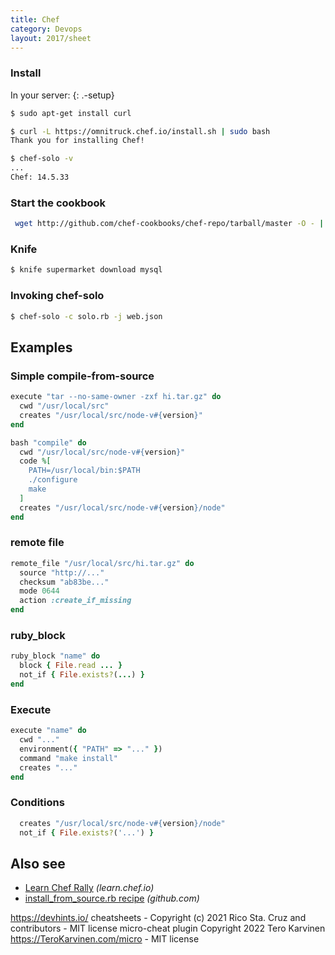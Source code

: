```yaml
---
title: Chef
category: Devops
layout: 2017/sheet
---
```


### Install

In your server:
{: .-setup}

```bash
$ sudo apt-get install curl
```

```bash
$ curl -L https://omnitruck.chef.io/install.sh | sudo bash
Thank you for installing Chef!
```

```bash
$ chef-solo -v
...
Chef: 14.5.33
```

### Start the cookbook

```bash
 wget http://github.com/chef-cookbooks/chef-repo/tarball/master -O - | tar xzf - --strip-components=1
```

### Knife

```bash
$ knife supermarket download mysql
```

### Invoking chef-solo

```bash
$ chef-solo -c solo.rb -j web.json
```

## Examples

### Simple compile-from-source

```ruby
execute "tar --no-same-owner -zxf hi.tar.gz" do
  cwd "/usr/local/src"
  creates "/usr/local/src/node-v#{version}"
end
```

```ruby
bash "compile" do
  cwd "/usr/local/src/node-v#{version}"
  code %[
    PATH=/usr/local/bin:$PATH
    ./configure
    make
  ]
  creates "/usr/local/src/node-v#{version}/node"
end
```

### remote file

```ruby
remote_file "/usr/local/src/hi.tar.gz" do
  source "http://..."
  checksum "ab83be..."
  mode 0644
  action :create_if_missing
end
```

### ruby_block

```ruby
ruby_block "name" do
  block { File.read ... }
  not_if { File.exists?(...) }
end
```

### Execute

```ruby
execute "name" do
  cwd "..."
  environment({ "PATH" => "..." })
  command "make install"
  creates "..."
end
```

### Conditions

```ruby
  creates "/usr/local/src/node-v#{version}/node"
  not_if { File.exists?('...') }
```

## Also see

* [Learn Chef Rally](https://learn.chef.io) _(learn.chef.io)_
* [install_from_source.rb recipe](https://github.com/mdxp/nodejs-cookbook/blob/master/recipes/install_from_source.rb) _(github.com)_

https://devhints.io/ cheatsheets - Copyright (c) 2021 Rico Sta. Cruz and contributors - MIT license
micro-cheat plugin Copyright 2022 Tero Karvinen https://TeroKarvinen.com/micro - MIT license
